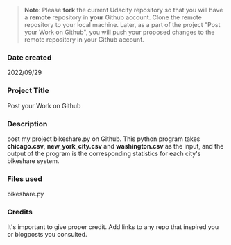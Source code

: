 >**Note**: Please **fork** the current Udacity repository so that you will have a **remote** repository in **your** Github account. Clone the remote repository to your local machine. Later, as a part of the project "Post your Work on Github", you will push your proposed changes to the remote repository in your Github account.

### Date created
2022/09/29

### Project Title
Post your Work on Github

### Description
post my project bikeshare.py on Github. This python program takes **chicago.csv**, **new_york_city.csv** and **washington.csv** as the input, and the output of the program is the corresponding statistics for each city's bikeshare system.

### Files used
bikeshare.py

### Credits
It's important to give proper credit. Add links to any repo that inspired you or blogposts you consulted.

